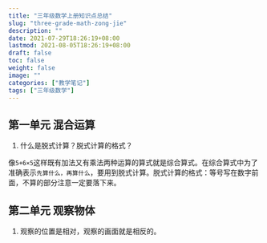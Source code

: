 ```yaml
---
title: "三年级数学上册知识点总结"
slug: "three-grade-math-zong-jie"
description: ""
date: 2021-07-29T18:26:19+08:00
lastmod: 2021-08-05T18:26:19+08:00
draft: false
toc: false
weight: false
image: ""
categories: ["教学笔记"]
tags: ["三年级数学"]
---
```


## 第一单元 混合运算

1. 什么是脱式计算？脱式计算的格式？

像`5+6×5`这样既有加法又有乘法两种运算的算式就是综合算式。在综合算式中为了准确表示`先算什么，再算什么`，要用到脱式计算。脱式计算的格式：等号写在数字前面，不算的部分注意一定要落下来。

## 第二单元 观察物体

1. 观察的位置是相对，观察的画面就是相反的。
